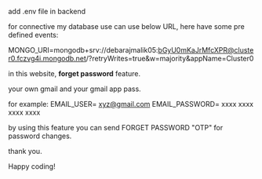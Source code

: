 add  .env file in backend

for connective my database use can use below URL,
here have some pre defined events:

MONGO_URI=mongodb+srv://debarajmalik05:bGyU0mKaJrMfcXPR@cluster0.fczvg4i.mongodb.net/?retryWrites=true&w=majority&appName=Cluster0




in this website, **forget password** feature.

your own gmail and your gmail app pass.

for example:
EMAIL_USER=  xyz@gmail.com
EMAIL_PASSWORD=  xxxx xxxx xxxx xxxx


by using this feature you can send FORGET PASSWORD "OTP" for password changes.

thank you.

Happy coding!



